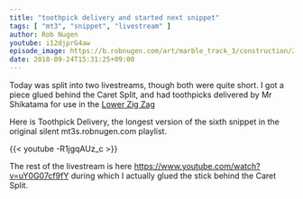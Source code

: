 ```yaml
---
title: "toothpick delivery and started next snippet"
tags: [ "mt3", "snippet", "livestream" ]
author: Rob Nugen
youtube: i12djprG4aw
episode_image: https://b.robnugen.com/art/marble_track_3/construction/2018/toothpick_delivery.jpg
date: 2018-09-24T15:31:25+09:00
---
```


Today was split into two livestreams, though both were quite short.  I
got a piece glued behind the Caret Split, and had toothpicks delivered
by Mr Shikatama for use in the [Lower Zig Zag](/p/lzz)

Here is Toothpick Delivery, the longest version of the sixth snippet
in the original silent mt3s.robnugen.com playlist.

{{< youtube -R1jgqAUz_c >}}

The rest of the livestream is here
https://www.youtube.com/watch?v=uY0G07cf9fY during which I actually
glued the stick behind the Caret Split.

